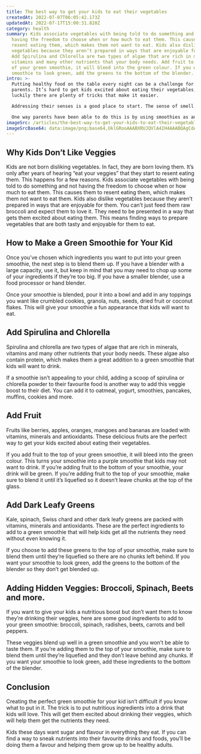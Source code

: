 ```yaml
---
title: The best way to get your kids to eat their vegetables
createdAt: 2022-07-07T06:05:42.173Z
updatedAt: 2022-07-17T15:00:31.820Z
category: health
summary: Kids associate vegetables with being told to do something and not
  having the freedom to choose when or how much to eat them. This causes them to
  resent eating them, which makes them not want to eat. Kids also dislike
  vegetables because they aren’t prepared in ways that are enjoyable for them.
  Add Spirulina and Chlorella are two types of algae that are rich in minerals,
  vitamins and many other nutrients that your body needs. Add fruit to the top
  of your green smoothie, it will bleed into the green colour. If you want your
  smoothie to look green, add the greens to the bottom of the blender.
intro: >-
  Putting healthy food on the table every night can be a challenge for many
  parents. It’s hard to get kids excited about eating their vegetables, but
  luckily there are plenty of tricks that make it easier.

  Addressing their senses is a good place to start. The sense of smell and taste are the primary drivers of our desire to eat one thing or another. Kids love things that look, smell, feel and taste good. The trick is finding ways to incorporate these elements into nutritious meals so they want to eat them.

  One way parents have been able to do this is by using smoothies as an opportunity to add hidden veggies into their kid’s diets without them knowing it. And, since you’ll be using green smoothies as the base for your drink—not just any old sweet smoothie—it won’t add any sugar or calories that you don’t want in there.
imageSrc: /articles/the-best-way-to-get-your-kids-to-eat-their-vegetables.png
imageSrcBase64: data:image/png;base64,UklGRooAAABXRUJQVlA4IH4AAABQAgCdASoKAAoAAUAmJaACdAYstvsXok/0DAAA/gYpczcDWUncp6zknrqUXO51BvbHOAGtor1ibqeZ2YkFLlahegSMajt0v81VHjEoYlOi/RMX44SBFPs/Tq4LZti07/vV9iS3WRf959evzRrG1XpqPWJxtsL46o/6nI60AAA=
---
```


## Why Kids Don’t Like Veggies

Kids are not born disliking vegetables. In fact, they are born loving them. It’s only after years of hearing “eat your veggies” that they start to resent eating them. This happens for a few reasons. Kids associate vegetables with being told to do something and not having the freedom to choose when or how much to eat them. This causes them to resent eating them, which makes them not want to eat them.
Kids also dislike vegetables because they aren’t prepared in ways that are enjoyable for them. You can’t just feed them raw broccoli and expect them to love it. They need to be presented in a way that gets them excited about eating them. This means finding ways to prepare vegetables that are both tasty and enjoyable for them to eat.

## How to Make a Green Smoothie for Your Kid

Once you’ve chosen which ingredients you want to put into your green smoothie, the next step is to blend them up. If you have a blender with a large capacity, use it, but keep in mind that you may need to chop up some of your ingredients if they’re too big. If you have a smaller blender, use a food processor or hand blender.

Once your smoothie is blended, pour it into a bowl and add in any toppings you want like crumbled cookies, granola, nuts, seeds, dried fruit or coconut flakes. This will give your smoothie a fun appearance that kids will want to eat.

## Add Spirulina and Chlorella

Spirulina and chlorella are two types of algae that are rich in minerals, vitamins and many other nutrients that your body needs. These algae also contain protein, which makes them a great addition to a green smoothie that kids will want to drink.

If a smoothie isn’t appealing to your child, adding a scoop of spirulina or chlorella powder to their favourite food is another way to add this veggie boost to their diet. You can add it to oatmeal, yogurt, smoothies, pancakes, muffins, cookies and more.

## Add Fruit

Fruits like berries, apples, oranges, mangoes and bananas are loaded with vitamins, minerals and antioxidants. These delicious fruits are the perfect way to get your kids excited about eating their vegetables.

If you add fruit to the top of your green smoothie, it will bleed into the green colour. This turns your smoothie into a purple smoothie that kids may not want to drink. If you’re adding fruit to the bottom of your smoothie, your drink will be green. If you’re adding fruit to the top of your smoothie, make sure to blend it until it’s liquefied so it doesn’t leave chunks at the top of the glass.

## Add Dark Leafy Greens

Kale, spinach, Swiss chard and other dark leafy greens are packed with vitamins, minerals and antioxidants. These are the perfect ingredients to add to a green smoothie that will help kids get all the nutrients they need without even knowing it.

If you choose to add these greens to the top of your smoothie, make sure to blend them until they’re liquefied so there are no chunks left behind. If you want your smoothie to look green, add the greens to the bottom of the blender so they don’t get blended up.

## Adding Hidden Veggies: Broccoli, Spinach, Beets and more.

If you want to give your kids a nutritious boost but don’t want them to know they’re drinking their veggies, here are some good ingredients to add to your green smoothie: broccoli, spinach, radishes, beets, carrots and bell peppers.

These veggies blend up well in a green smoothie and you won’t be able to taste them. If you’re adding them to the top of your smoothie, make sure to blend them until they’re liquefied and they don’t leave behind any chunks. If you want your smoothie to look green, add these ingredients to the bottom of the blender.

## Conclusion

Creating the perfect green smoothie for your kid isn’t difficult if you know what to put in it. The trick is to put nutritious ingredients into a drink that kids will love. This will get them excited about drinking their veggies, which will help them get the nutrients they need.

Kids these days want sugar and flavour in everything they eat. If you can find a way to sneak nutrients into their favourite drinks and foods, you’ll be doing them a favour and helping them grow up to be healthy adults.
